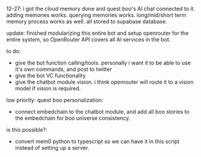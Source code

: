 12-27: i got the cloud memory done and quest boo's AI chat connected to it. adding memories works. querying memories works.
long/mid/short term memory process works as well. all stored to supabase database.

update: finished modularizing this entire bot and setup openrouter for the entire system, so OpenRouter API covers all AI services in the bot.

to do:
- give the bot function calling/tools. personally i want it to be able to use it's own commands, and post to twitter
- give the bot VC functionality
- give the chatbot module vision. i think openrouter will route it to a vision model if vision is required.

low priority:
quest boo personalization:
- connect embedchain to the chatbot module, and add all boo stories to the embedchain for boo universe consistency.

is this possible?:
- convert mem0 python to typescript so we can have it in this script instead of setting up a server.